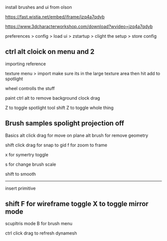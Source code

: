 install brushes and ui from olson

https://fast.wistia.net/embed/iframe/jzq4a7qdyb

https://www.3dcharacterworkshop.com/download?wvideo=jzq4a7qdyb

preferences > config >  load ui > zstartup > clight the setup > store config


ctrl alt  cloick on menu and 2
----------

importing reference

texture menu > import
make sure its in the large texture area
then hit add to spotlight


wheel controlls the stuff

paint ctrl alt to remove background clock drag

Z to toggle spotlight tool shift Z to toggle whole thing



Brush samples spolight projection off
-----
Basics
alt click drag for move on plane
alt brush for remove geometry

shift click drag for snap to gid
f for zoom to frame

x for symertry toggle

s for change brush scale

shift to smooth

----
insert primitive

shift F for wireframe toggle
X to toggle mirror mode
--------
scupltris mode
B for brush menu

ctrl click drag to refresh dynamesh

